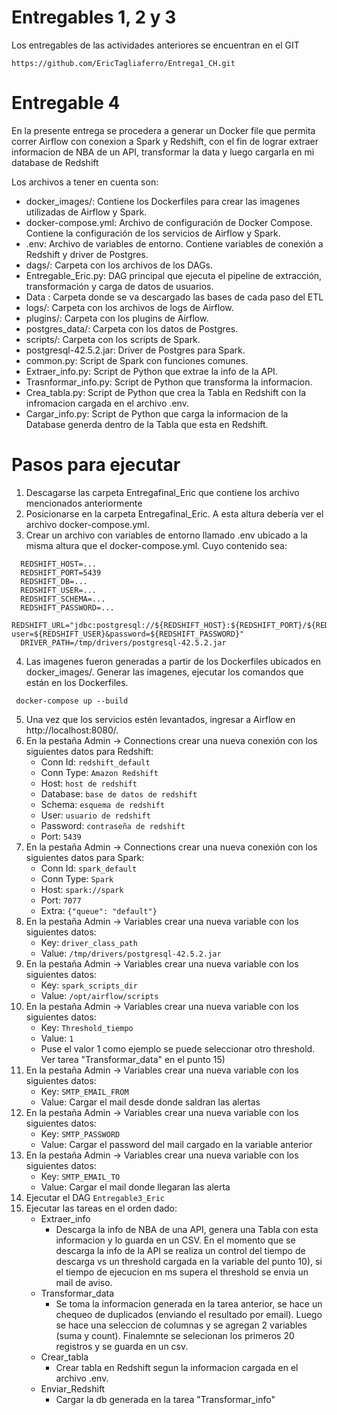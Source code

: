 # Entregables 1, 2 y 3

Los entregables de las actividades anteriores se encuentran en el GIT 
 ```
 https://github.com/EricTagliaferro/Entrega1_CH.git
 ```  
# Entregable 4

En la presente entrega se procedera a generar un Docker file que permita correr Airflow con conexion a Spark y Redshift, con el fin de lograr extraer informacion de NBA de un API, transformar la data y luego cargarla en mi database de Redshift

Los archivos a tener en cuenta son:

- docker_images/: Contiene los Dockerfiles para crear las imagenes utilizadas de Airflow y Spark.
- docker-compose.yml: Archivo de configuración de Docker Compose. Contiene la configuración de los servicios de Airflow y Spark.
- .env: Archivo de variables de entorno. Contiene variables de conexión a Redshift y driver de Postgres.
- dags/: Carpeta con los archivos de los DAGs.
- Entregable_Eric.py: DAG principal que ejecuta el pipeline de extracción, transformación y carga de datos de usuarios.
- Data : Carpeta donde se va descargado las bases de cada paso del ETL
- logs/: Carpeta con los archivos de logs de Airflow.
- plugins/: Carpeta con los plugins de Airflow.
- postgres_data/: Carpeta con los datos de Postgres.
- scripts/: Carpeta con los scripts de Spark.
- postgresql-42.5.2.jar: Driver de Postgres para Spark.
- common.py: Script de Spark con funciones comunes.
- Extraer_info.py: Script de Python que extrae la info de la API.
- Trasnformar_info.py: Script de Python que transforma la informacion.
- Crea_tabla.py: Script de Python que crea la Tabla en Redshift con la infromacion cargada en el archivo .env.
- Cargar_info.py: Script de Python que carga la informacion de la Database generda dentro de la Tabla que esta en Redshift.

# Pasos para ejecutar

  1. Descagarse las carpeta Entregafinal_Eric que contiene los archivo mencionados anteriormente
  2. Posicionarse en la carpeta Entregafinal_Eric. A esta altura debería ver el archivo docker-compose.yml.
  3. Crear un archivo con variables de entorno llamado .env ubicado a la misma altura que el docker-compose.yml. Cuyo contenido sea:
```
  REDSHIFT_HOST=...
  REDSHIFT_PORT=5439
  REDSHIFT_DB=...
  REDSHIFT_USER=...
  REDSHIFT_SCHEMA=...
  REDSHIFT_PASSWORD=...
  REDSHIFT_URL="jdbc:postgresql://${REDSHIFT_HOST}:${REDSHIFT_PORT}/${REDSHIFT_DB}?user=${REDSHIFT_USER}&password=${REDSHIFT_PASSWORD}"
  DRIVER_PATH=/tmp/drivers/postgresql-42.5.2.jar
 ```  
  4. Las imagenes fueron generadas a partir de los Dockerfiles ubicados en docker_images/. Generar las imagenes, ejecutar los comandos que están en los Dockerfiles.
     
 ```
  docker-compose up --build
 ```  
5. Una vez que los servicios estén levantados, ingresar a Airflow en http://localhost:8080/.
6. En la pestaña Admin -> Connections crear una nueva conexión con los siguientes datos para Redshift:
   + Conn Id: `redshift_default`
   + Conn Type: `Amazon Redshift`
   + Host: `host de redshift`
   + Database: `base de datos de redshift`
   + Schema: `esquema de redshift`
   + User: `usuario de redshift`
   + Password: `contraseña de redshift`
   + Port: `5439`
7. En la pestaña Admin -> Connections crear una nueva conexión con los siguientes datos para Spark:
   + Conn Id: `spark_default`
   + Conn Type: `Spark`
   + Host: `spark://spark`
   + Port: `7077`
   + Extra: `{"queue": "default"}`
8. En la pestaña Admin -> Variables crear una nueva variable con los siguientes datos:
   + Key: `driver_class_path`
   + Value: `/tmp/drivers/postgresql-42.5.2.jar`
9. En la pestaña Admin -> Variables crear una nueva variable con los siguientes datos:
    + Key: `spark_scripts_dir`
    + Value: `/opt/airflow/scripts`
10. En la pestaña Admin -> Variables crear una nueva variable con los siguientes datos:
    + Key: `Threshold_tiempo`
    + Value: `1`
    + Puse el valor 1 como ejemplo se puede seleccionar otro threshold. Ver tarea "Transformar_data" en el punto 15)
11. En la pestaña Admin -> Variables crear una nueva variable con los siguientes datos:
    + Key: `SMTP_EMAIL_FROM`
    + Value: Cargar el mail desde donde saldran las alertas
12. En la pestaña Admin -> Variables crear una nueva variable con los siguientes datos:
    + Key: `SMTP_PASSWORD`
    + Value: Cargar el password del mail cargado en la variable anterior
13. En la pestaña Admin -> Variables crear una nueva variable con los siguientes datos:
    + Key: `SMTP_EMAIL_TO`
    + Value: Cargar el mail donde llegaran las alerta
14. Ejecutar el DAG `Entregable3_Eric`
15. Ejecutar las tareas en el orden dado:
    + Extraer_info
       - Descarga la info de NBA de una API, genera una Tabla con esta informacion y lo guarda en un CSV. En el momento que se descarga la info de la API se realiza un control del tiempo de descarga vs un threshold cargada en la variable del punto 10), si el tiempo de ejecucion en ms supera el threshold se envia un mail de aviso. 
    + Transformar_data
       - Se toma la informacion generada en la tarea anterior, se hace un chequeo de duplicados (enviando el resultado por email). Luego se hace una seleccion de columnas y se agregan 2 variables (suma y count). Finalemnte se selecionan los primeros 20 registros y se guarda en un csv.
    + Crear_tabla
       - Crear tabla en Redshift segun la informacion cargada en el archivo .env.
    + Enviar_Redshift
       - Cargar la db generada en la tarea "Transformar_info"
